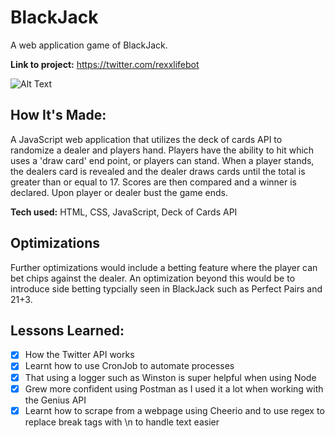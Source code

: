 # BlackJack

A web application game of BlackJack.

**Link to project:** https://twitter.com/rexxlifebot

![Alt Text](https://i.ibb.co/N3Wq8pd/Screenshot-2022-08-15-at-12-08-29.png)

## How It's Made:

A JavaScript web application that utilizes the deck of cards API to randomize a dealer and players hand. Players have the ability to hit which uses a 'draw card' end point, or  players can stand. When a player stands, the dealers card is revealed and the dealer draws cards until the total is greater than or equal to 17. Scores are then compared and a winner is declared. Upon player or dealer bust the game ends.

**Tech used:** HTML, CSS, JavaScript, Deck of Cards API


## Optimizations

Further optimizations would include a betting feature where the player can bet chips against the dealer. An optimization beyond this would be to introduce side betting typcially seen in BlackJack such as Perfect Pairs and 21+3.


## Lessons Learned:

- [x] How the Twitter API works
- [x] Learnt how to use CronJob to automate processes
- [x] That using a logger such as Winston is super helpful when using Node
- [x] Grew more confident using Postman as I used it a lot when working with the Genius API
- [x] Learnt how to scrape from a webpage using Cheerio and to use regex to replace break tags with \n to handle text easier
